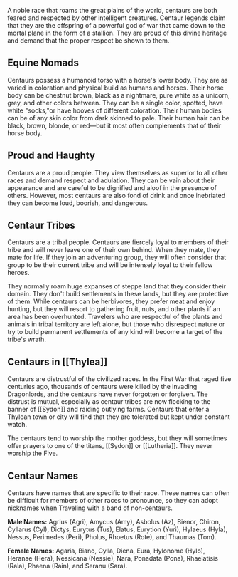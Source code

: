 A noble race that roams the great plains of the world, centaurs are both feared and respected by other intelligent creatures. Centaur legends claim that they are the offspring of a powerful god of war that came down to the mortal plane in the form of a stallion. They are proud of this divine heritage and demand that the proper respect be shown to them.

## Equine Nomads
Centaurs possess a humanoid torso with a horse's lower body. They are as varied in coloration and physical build as humans and horses. Their horse body can be chestnut brown, black as a nightmare, pure white as a unicorn, grey, and other colors between. They can be a single color, spotted, have white "socks,"or have hooves of different coloration. Their human bodies can be of any skin color from dark skinned to pale. Their human hair can be black, brown, blonde, or red—but it most often complements that of their horse body.

## Proud and Haughty
Centaurs are a proud people. They view themselves as superior to all other races and demand respect and adulation. They can be vain about their appearance and are careful to be dignified and aloof in the presence of others. However, most centaurs are also fond of drink and once inebriated they can become loud, boorish, and dangerous.

## Centaur Tribes
Centaurs are a tribal people. Centaurs are fiercely loyal to members of their tribe and will never leave one of their own behind. When they mate, they mate for life. If they join an adventuring group, they will often consider that group to be their current tribe and will be intensely loyal to their fellow heroes.

They normally roam huge expanses of steppe land that they consider their domain. They don't build settlements in these lands, but they are protective of them. While centaurs can be herbivores, they prefer meat and enjoy hunting, but they will resort to gathering fruit, nuts, and other plants if an area has been overhunted. Travelers who are respectful of the plants and animals in tribal territory are left alone, but those who disrespect nature or try to build permanent settlements of any kind will become a target of the tribe's wrath.

## Centaurs in [[Thylea]]
Centaurs are distrustful of the civilized races. In the First War that raged five centuries ago, thousands of centaurs were killed by the invading Dragonlords, and the centaurs have never forgotten or forgiven. The distrust is mutual, especially as centaur tribes are now flocking to the banner of [[Sydon]] and raiding outlying farms. Centaurs that enter a Thylean town or city will find that they are tolerated but kept under constant watch.

The centaurs tend to worship the mother goddess, but they will sometimes offer prayers to one of the titans, [[Sydon]] or [[Lutheria]]. They never worship the Five.

## Centaur Names
Centaurs have names that are specific to their race. These names can often be difficult for members of other races to pronounce, so they can adopt nicknames when Traveling with a band of non-centaurs.

**Male Names:** Agrius (Agri), Amycus (Amy), Asbolus (Az), Bienor, Chiron, Cyllarus (Cyl), Dictys, Eurytus (Tus), Elatus, Eurytion (Yuri), Hylaeus (Hyla), Nessus, Perimedes (Peri), Pholus, Rhoetus (Rote), and Thaumas (Tom).

**Female Names:** Agaria, Biano, Cylla, Diena, Eura, Hylonome (Hylo), Heranae (Hera), Nessicana (Nessie), Nara, Ponadata (Pona), Rhaelatisis (Rala), Rhaena (Rain), and Seranu (Sara).